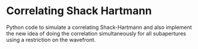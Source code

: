 # Correlating Shack Hartmann
Python code to simulate a correlating Shack-Hartmann and also implement
the new idea of doing the correlation simultaneously for all subapertures
using a restriction on the wavefront.
